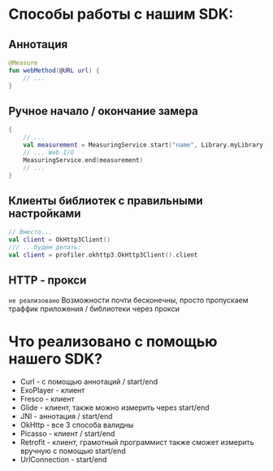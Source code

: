# Способы работы с нашим SDK:

## Аннотация
```kotlin
@Measure
fun webMethod(@URL url) {
    // ...
}
```

## Ручное начало / окончание замера
```kotlin
{
    // ...
    val measurement = MeasuringService.start("name", Library.myLibrary) 
    // ... Web I/O
    MeasuringService.end(measurement)
    // ...
}
```

## Клиенты библиотек с правильными настройками
```kotlin
// Вместо...
val client = OkHttp3Client()
/// ...будем делать:
val client = profiler.okhttp3.OkHttp3Client().client
```
## HTTP - прокси
`не реализовано`
Возможности почти бесконечны, просто пропускаем траффик приложения / библиотеки через прокси

# Что реализовано с помощью нашего SDK?
- Curl - с помощью аннотаций / start/end
- ExoPlayer - клиент
- Fresco - клиент
- Glide - клиент, также можно измерить через start/end
- JNI - аннотация / start/end
- OkHttp - все 3 способа валидны
- Picasso - клиент / start/end
- Retrofit - клиент, грамотный программист также сможет измерить вручную с помощью start/end
- UrlConnection - start/end

